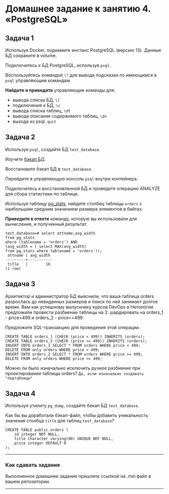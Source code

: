 # Домашнее задание к занятию 4. «PostgreSQL»## Задача 1Используя Docker, поднимите инстанс PostgreSQL (версию 13). Данные БД сохраните в volume.Подключитесь к БД PostgreSQL, используя `psql`.Воспользуйтесь командой `\?` для вывода подсказки по имеющимся в `psql` управляющим командам.**Найдите и приведите** управляющие команды для:- вывода списка БД, ```\l```- подключения к БД, ```\c```- вывода списка таблиц, ```\dt```- вывода описания содержимого таблиц, ```\d+```- выхода из psql. ```quit```## Задача 2Используя `psql`, создайте БД `test_database`.Изучите [бэкап БД](https://github.com/netology-code/virt-homeworks/tree/virt-11/06-db-04-postgresql/test_data).Восстановите бэкап БД в `test_database`.Перейдите в управляющую консоль `psql` внутри контейнера.Подключитесь к восстановленной БД и проведите операцию ANALYZE для сбора статистики по таблице.Используя таблицу [pg_stats](https://postgrespro.ru/docs/postgresql/12/view-pg-stats), найдите столбец таблицы `orders` с наибольшим средним значением размера элементов в байтах.**Приведите в ответе** команду, которую вы использовали для вычисления, и полученный результат.```test_database=# select attname,avg_width from pg_stats where (tablename = 'orders') AND(avg_width = ( select MAX(avg_width)from pg_stats where tablename = 'orders')); attname | avg_width ---------+----------- title   |        16(1 row)```## Задача 3Архитектор и администратор БД выяснили, что ваша таблица orders разрослась до невиданных размеров ипоиск по ней занимает долгое время. Вам как успешному выпускнику курсов DevOps в Нетологии предложилипровести разбиение таблицы на 2: шардировать на orders_1 - price>499 и orders_2 - price<=499.Предложите SQL-транзакцию для проведения этой операции.```CREATE TABLE orders_1 (CHECK (price < 499)) INHERITS (orders);CREATE TABLE orders_2 (CHECK (price >= 499)) INHERITS (orders);INSERT INTO orders_1 SELECT * FROM orders WHERE price < 499;DELETE FROM only orders WHERE price < 499;INSERT INTO orders_2 SELECT * FROM orders WHERE price >= 499;DELETE FROM only orders WHERE price >= 499;```Можно ли было изначально исключить ручное разбиение при проектировании таблицы orders? ```Да, если изначально создавать "подтаблицы"```## Задача 4Используя утилиту `pg_dump`, создайте бекап БД `test_database`.Как бы вы доработали бэкап-файл, чтобы добавить уникальность значения столбца `title` для таблиц `test_database`?```CREATE TABLE public.orders (    id integer NOT NULL,    title character varying(80) UNIQUE NOT NULL,    price integer DEFAULT 0);```---### Как cдавать заданиеВыполненное домашнее задание пришлите ссылкой на .md-файл в вашем репозитории.---